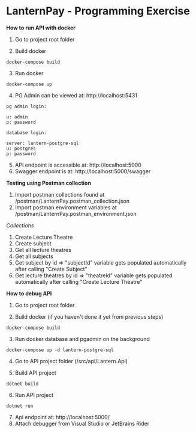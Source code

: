 # LanternPay - Programming Exercise

**How to run API with docker**

1. Go to project root folder 

2. Build docker
```
docker-compose build
```

3. Run docker
```
docker-compose up
```

4. PG Admin can be viewed at: http://localhost:5431
```
pg admin login:

u: admin
p: password

database login:

server: lantern-postgre-sql
u: postgres
p: password

```

5. API endpoint is accessible at: http://localhost:5000
6. Swagger endpoint is at: http://localhost:5000/swagger

**Testing using Postman collection**

1. Import postman collections found at /postman/LanternPay.postman_collection.json
2. Import postman environment variables at /postman/LanternPay.postman_environment.json

*Collections*
1. Create Lecture Theatre
2. Create subject
3. Get all lecture theatres
4. Get all subjects
5. Get subject by id => "subjectId" variable gets populated automatically after calling "Create Subject"
6. Get lecture theatres by id => "theatreId" variable gets populated automatically after calling "Create Lecture Theatre"

**How to debug API**

1. Go to project root folder 

2. Build docker (if you haven't done it yet from previous steps)
```
docker-compose build
```

3. Run docker database and pgadmin on the background
```
docker-compose up -d lantern-postgre-sql
```

4. Go to API project folder (/src/api/Lantern.Api)

5. Build API project
```
dotnet build
```

6. Run API project
```
dotnet run
```

7. Api endpoint at: http://localhost:5000/
8. Attach debugger from Visual Studio or JetBrains Rider
